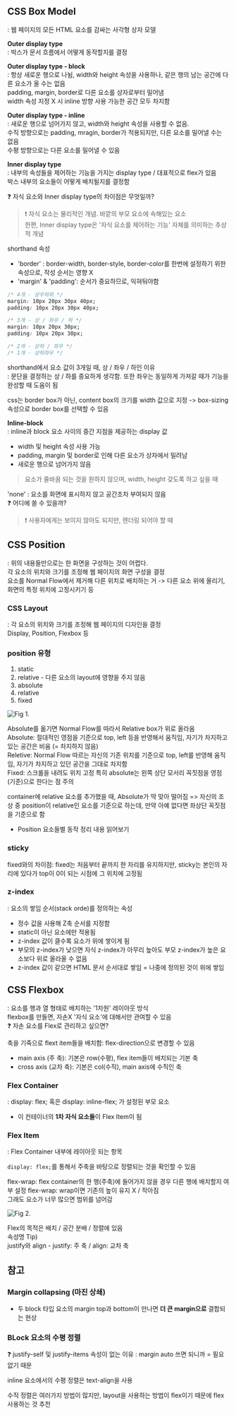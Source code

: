 ## CSS Box Model  
: 웹 페이지의 모든 HTML 요소를 감싸는 사각형 상자 모델  

**Outer display type**  
: 박스가 문서 흐름에서 어떻게 동작할지를 결정

**Outer display type - block**  
: 항상 새로운 행으로 나뉨, width와 height 속성을 사용하나, 같은 행의 남는 공간에 다른 요소가 올 수는 없음  
padding, margin, border로 다른 요소를 상자로부터 밀어냄  
width 속성 지정 X 시 inline 방향 사용 가능한 공간 모두 차지함  

**Outer display type - inline**  
: 새로운 행으로 넘어가지 않고, width와 height 속성을 사용할 수 없음.  
수직 방향으로는 padding, mragin, border가 적용되지만, 다른 요소를 밀어낼 수는 없음  
수평 방향으로는 다른 요소를 밀어낼 수 있음  

**Inner display type**  
: 내부의 속성들을 제어하는 기능을 가지는 display type / 대표적으로 flex가 있음  
박스 내부의 요소들이 어떻게 배치될지를 결정함  

❓ 자식 요소와 Inner display type의 차이점은 무엇일까?  
> ❗ 자식 요소는 물리적인 개념. 바깥의 부모 요소에 속해있는 요소  
한편, Inner display type은 '자식 요소를 제어하는 기능' 자체를 의미하는 추상적 개념  

shorthand 속성 
- 'border' : border-width, border-style, border-color를 한번에 설정하기 위한 속성으로, 작성 순서는 영향 X  
- 'margin' & 'padding': 순서가 중요하므로, 익혀둬야함  

```css
/* 4개 - 상우하좌 */
margin: 10px 20px 30px 40px;
padding: 10px 20px 30px 40px;

/* 3개 - 상 / 좌우 / 하 */  
margin: 10px 20px 30px;
padding: 10px 20px 30px;

/* 2개 - 상하 / 좌우 */  
/* 1개 - 상하좌우 */
```  

shorthand에서 요소 값이 3개일 때, 상 / 좌우 / 하인 이유  
: 문단을 결정하는 상 / 하를 중요하게 생각함. 또한 좌우는 동일하게 가져갈 때가 기능을 완성할 때 도움이 됨  

css는 border box가 아닌, content box의 크기를 width 값으로 지정 -> box-sizing 속성으로 border box를 선택할 수 있음  

**Inline-block**  
: inline과 block 요소 사이의 중간 지점을 제공하는 display 값  
* width 및 height 속성 사용 가능  
* padding, margin 및 border로 인해 다른 요소가 상자에서 밀려남  
* 새로운 행으로 넘어가지 않음  
> 요소가 줄바꿈 되는 것을 원하지 않으며, width, height 갖도록 하고 싶을 때  

'none' : 요소를 화면에 표시하지 않고 공간조차 부여되지 않음  
❓ 어디에 쓸 수 있을까?  
> ❗ 사용자에게는 보이지 않아도 되지만, 렌더링 되어야 할 때  

## CSS Position  
: 위의 내용들만으로는 한 화면을 구성하는 것이 어렵다.  
각 요소의 위치와 크기를 조정해 웹 페이지의 화면 구성을 결정  
요소를 Normal Flow에서 제거해 다른 위치로 배치하는 거 -> 다른 요소 위에 올리기, 화면의 특정 위치에 고정시키기 등  

### CSS Layout  
: 각 요소의 위치와 크기를 조정해 웹 페이지의 디자인을 결정  
Display, Position, Flexbox 등  

### position 유형  
1. static
2. relative - 다른 요소의 layout에 영향을 주지 않음   
3. absolute   
4. relative  
5. fixed  

![Fig 1.](src/image.png)  

Absolute를 옮기면 Normal Flow를 따라서 Relative box가 위로 올라옴  
Absolute: 절대적인 영점을 기준으로 top, left 등을 반영해서 움직임, 자기가 차지하고 있는 공간은 비움 (= 차지하지 않음)  
Reletive: Normal Flow 따르는 자신의 기존 위치를 기준으로 top, left를 반영해 움직임, 자기가 차지하고 있던 공간을 그대로 차지함  
Fixed: 스크롤을 내려도 위치 고정
특히 absolute는 왼쪽 상단 모서리 꼭짓점을 영점(기준)으로 한다는 점 주의  

container에 relative 요소를 추가했을 때, Absolute가 딱 맞아 떨어짐 => 자신의 조상 중 position이 relative인 요소를 기준으로 하는데, 만약 아예 없다면 좌상단 꼭짓점을 기준으로 함  

- Position 요소들별 동작 정리 내용 읽어보기  

### sticky  
fixed와의 차이점: fixed는 처음부터 끝까지 한 자리를 유지하지만, sticky는 본인의 자리에 있다가 top이 0이 되는 시점에 그 위치에 고정됨  

### z-index  
: 요소의 쌓임 순서(stack orde)를 정의하는 속성  
* 정수 값을 사용해 Z축 순서를 지정함    
* static이 아닌 요소에만 적용됨  
* z-index 값이 클수록 요소가 위에 쌓이게 됨  
* 부모의 z-index가 낮으면 자식 z-index가 아무리 높아도 부모 z-index가 높은 요소보다 위로 올라올 수 없음  
* z-index 값이 같으면 HTML 문서 순서대로 쌓임 = 나중에 정의된 것이 위에 쌓임  


## CSS Flexbox  
: 요소를 행과 열 형태로 배치하는 '1차원' 레이아웃 방식  
flexbox를 만들면, 자손X '자식 요소'에 대해서만 관여할 수 있음  
❓ 자손 요소를 Flex로 관리하고 싶으면?  

축을 기죽으로 flext item들을 배치함: flex-direction으로 변경할 수 있음   
* main axis (주 축): 기본은 row(수평), flex item들이 배치되는 기본 축    
* cross axis (교차 축): 기본은 col(수직), main axis에 수직인 축    

### Flex Container  
: display: flex; 혹은 display: inline-flex; 가 설정된 부모 요소  
* 이 컨테이너의 **1차 자식 요소들**이 Flex Item이 됨  

### Flex Item  
: Flex Container 내부에 레이아웃 되는 항목  

`display: flex;`를 통해서 주축을 바탕으로 정렬되는 것을 확인할 수 있음  

flex-wrap: flex container의 한 행(주축)에 들어가지 않을 경우 다른 행에 배치할지 여부 설정 
flex-wrap: wrap이면 기존의 높이 유지 X / 작아짐  
그래도 요소가 너무 많으면 범위를 넘어감  

![Fig 2.](src/image1.png)  

Flex의 목적은 배치 / 공간 분배 / 정렬에 있음  
속성명 Tip)  
justify와 align - justify: 주 축 / align: 교차 축  

## 참고  
### Margin collapsing (마진 상쇄)  
* 두 block 타입 요소의 margin top과 bottom이 만나면 **더 큰 margin으로** 결합되는 현상  

### BLock 요소의 수평 정렬  
❓ justify-self 및 justify-items 속성이 없는 이유
: margin auto 쓰면 되니까 = 필요 없기 때문  

inline 요소에서의 수평 정렬은 text-align을 사용  

수직 정렬은 여러가지 방법이 많지만, layout을 사용하는 방법이 flex이기 때문에 flex 사용하는 것 추천  


